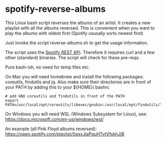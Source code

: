 # spotify-reverse-albums
This Linux bash script reverses the albums of an artist.
It creates a new playlist with all the albums reversed.
This is convenient when you want to play the albums with oldest first (Spotify ususally sorts newest first)

Just invoke the script reverse-albums.sh to get the usage information.

The script uses the [Spotify REST API](https://developer.spotify.com/web-api/). Therefore it requires curl and a few other (standard) binaries. The script will check for these pre-reqs.

Pure bash-ish, no need for temp files etc.

On Mac you will need homebrew and install the following packages: coreutils, findutils and jq.
Also make sure their directories are in front of your PATH by adding this to your ${HOME}/.bashrc
```
# add GNU coreutils and findutils in front of the PATH
export PATH=/usr/local/opt/coreutils/libexec/gnubin:/usr/local/opt/findutils/libexec/gnubin:${PATH}
```

On Windows you will need WSL (Windows Subsystem for Linux), see:  https://docs.microsoft.com/en-us/windows/wsl/

An example (all Pink Floyd albums reversed): https://open.spotify.com/playlist/0pxxJlaPquHTvtVfskhJiB

